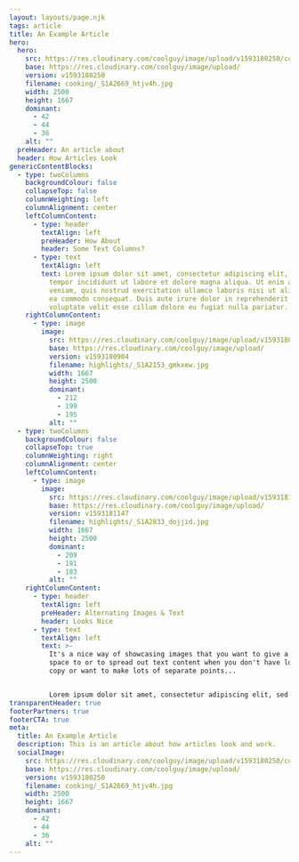 ```yaml
---
layout: layouts/page.njk
tags: article
title: An Example Article
hero:
  hero:
    src: https://res.cloudinary.com/coolguy/image/upload/v1593180250/cooking/_S1A2669_htjv4h.jpg
    base: https://res.cloudinary.com/coolguy/image/upload/
    version: v1593180250
    filename: cooking/_S1A2669_htjv4h.jpg
    width: 2500
    height: 1667
    dominant:
      - 42
      - 44
      - 36
    alt: ""
  preHeader: An article about
  header: How Articles Look
genericContentBlocks:
  - type: twoColumns
    backgroundColour: false
    collapseTop: false
    columnWeighting: left
    columnAlignment: center
    leftColumnContent:
      - type: header
        textAlign: left
        preHeader: How About
        header: Some Text Columns?
      - type: text
        textAlign: left
        text: Lorem ipsum dolor sit amet, consectetur adipiscing elit, sed do eiusmod
          tempor incididunt ut labore et dolore magna aliqua. Ut enim ad minim
          veniam, quis nostrud exercitation ullamco laboris nisi ut aliquip ex
          ea commodo consequat. Duis aute irure dolor in reprehenderit in
          voluptate velit esse cillum dolore eu fugiat nulla pariatur.
    rightColumnContent:
      - type: image
        image:
          src: https://res.cloudinary.com/coolguy/image/upload/v1593180904/highlights/_S1A2153_gmkxew.jpg
          base: https://res.cloudinary.com/coolguy/image/upload/
          version: v1593180904
          filename: highlights/_S1A2153_gmkxew.jpg
          width: 1667
          height: 2500
          dominant:
            - 212
            - 199
            - 195
          alt: ""
  - type: twoColumns
    backgroundColour: false
    collapseTop: true
    columnWeighting: right
    columnAlignment: center
    leftColumnContent:
      - type: image
        image:
          src: https://res.cloudinary.com/coolguy/image/upload/v1593181147/highlights/_S1A2833_dojjid.jpg
          base: https://res.cloudinary.com/coolguy/image/upload/
          version: v1593181147
          filename: highlights/_S1A2833_dojjid.jpg
          width: 1667
          height: 2500
          dominant:
            - 209
            - 191
            - 183
          alt: ""
    rightColumnContent:
      - type: header
        textAlign: left
        preHeader: Alternating Images & Text
        header: Looks Nice
      - type: text
        textAlign: left
        text: >-
          It's a nice way of showcasing images that you want to give a lot of
          space to or to spread out text content when you don't have loads of
          copy or want to make lots of separate points...


          Lorem ipsum dolor sit amet, consectetur adipiscing elit, sed do eiusmod tempor incididunt ut labore et dolore magna aliqua. Ut enim ad minim veniam, quis nostrud exercitation ullamco laboris nisi ut aliquip ex ea commodo consequat. Duis aute irure dolor in reprehenderit in voluptate velit esse cillum dolore eu fugiat nulla pariatur.
transparentHeader: true
footerPartners: true
footerCTA: true
meta:
  title: An Example Article
  description: This is an article about how articles look and work.
  socialImage:
    src: https://res.cloudinary.com/coolguy/image/upload/v1593180250/cooking/_S1A2669_htjv4h.jpg
    base: https://res.cloudinary.com/coolguy/image/upload/
    version: v1593180250
    filename: cooking/_S1A2669_htjv4h.jpg
    width: 2500
    height: 1667
    dominant:
      - 42
      - 44
      - 36
    alt: ""
---
```

